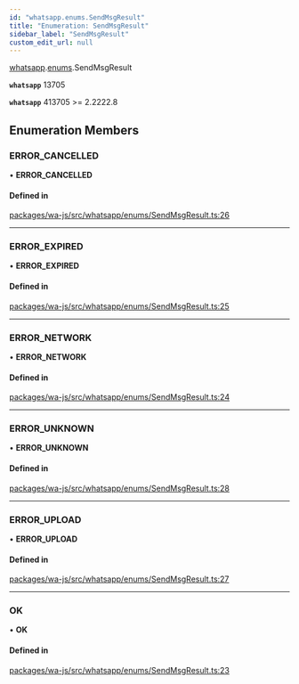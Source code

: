 ```yaml
---
id: "whatsapp.enums.SendMsgResult"
title: "Enumeration: SendMsgResult"
sidebar_label: "SendMsgResult"
custom_edit_url: null
---
```


[whatsapp](../namespaces/whatsapp.md).[enums](../namespaces/whatsapp.enums.md).SendMsgResult

**`whatsapp`** 13705

**`whatsapp`** 413705 >= 2.2222.8

## Enumeration Members

### ERROR\_CANCELLED

• **ERROR\_CANCELLED**

#### Defined in

[packages/wa-js/src/whatsapp/enums/SendMsgResult.ts:26](https://github.com/wppconnect-team/wa-js/blob/main/src/whatsapp/enums/SendMsgResult.ts#L26)

___

### ERROR\_EXPIRED

• **ERROR\_EXPIRED**

#### Defined in

[packages/wa-js/src/whatsapp/enums/SendMsgResult.ts:25](https://github.com/wppconnect-team/wa-js/blob/main/src/whatsapp/enums/SendMsgResult.ts#L25)

___

### ERROR\_NETWORK

• **ERROR\_NETWORK**

#### Defined in

[packages/wa-js/src/whatsapp/enums/SendMsgResult.ts:24](https://github.com/wppconnect-team/wa-js/blob/main/src/whatsapp/enums/SendMsgResult.ts#L24)

___

### ERROR\_UNKNOWN

• **ERROR\_UNKNOWN**

#### Defined in

[packages/wa-js/src/whatsapp/enums/SendMsgResult.ts:28](https://github.com/wppconnect-team/wa-js/blob/main/src/whatsapp/enums/SendMsgResult.ts#L28)

___

### ERROR\_UPLOAD

• **ERROR\_UPLOAD**

#### Defined in

[packages/wa-js/src/whatsapp/enums/SendMsgResult.ts:27](https://github.com/wppconnect-team/wa-js/blob/main/src/whatsapp/enums/SendMsgResult.ts#L27)

___

### OK

• **OK**

#### Defined in

[packages/wa-js/src/whatsapp/enums/SendMsgResult.ts:23](https://github.com/wppconnect-team/wa-js/blob/main/src/whatsapp/enums/SendMsgResult.ts#L23)
